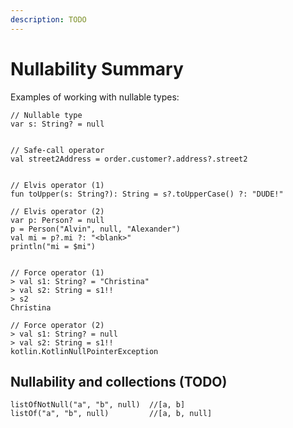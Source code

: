 ```yaml
---
description: TODO
---
```


<!--
    TODO `as?`
    TODO `let`
    TODO nullability and generic types
    TODO nullability and java
-->


# Nullability Summary

Examples of working with nullable types:

````
// Nullable type
var s: String? = null


// Safe-call operator
val street2Address = order.customer?.address?.street2


// Elvis operator (1)
fun toUpper(s: String?): String = s?.toUpperCase() ?: "DUDE!"

// Elvis operator (2)
var p: Person? = null
p = Person("Alvin", null, "Alexander")
val mi = p?.mi ?: "<blank>"
println("mi = $mi")


// Force operator (1)
> val s1: String? = "Christina"
> val s2: String = s1!!
> s2
Christina

// Force operator (2)
> val s1: String? = null
> val s2: String = s1!!
kotlin.KotlinNullPointerException
````


## Nullability and collections (TODO)

````
listOfNotNull("a", "b", null)  //[a, b]
listOf("a", "b", null)         //[a, b, null]
````








